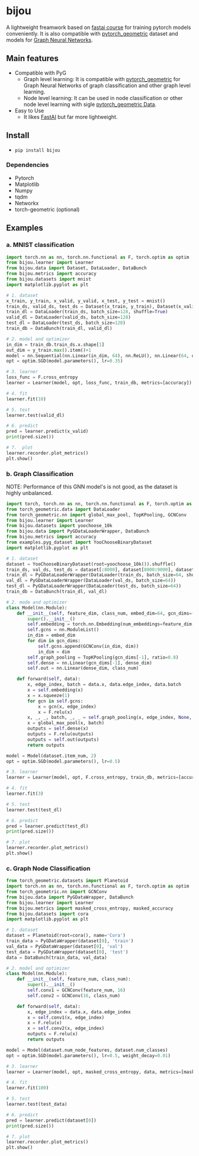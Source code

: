 # bijou

A lightweight freamwork based on [fastai course](https://course.fast.ai) for training pytorch models conveniently. It is also compatible with [pytorch_geometric](https://github.com/rusty1s/pytorch_geometric) dataset and models for [Graph Neural Networks](https://arxiv.org/pdf/1812.08434.pdf).

## Main features
- Compatible with PyG
  - Graph level learning: It is compatible with [pytorch_geometric](https://github.com/rusty1s/pytorch_geometric) for Graph Neural Networks of graph classification and other graph level learning.
  - Node level learning: It can be used in node classification or other node level learning with sigle [pytorch_geometric Data](https://pytorch-geometric.readthedocs.io/en/latest/modules/data.html).
- Easy to Use
    - It likes [FastAI](https://docs.fast.ai) but far more lightweight. 

## Install

- `pip install bijou`

### Dependencies

  - Pytorch
  - Matplotlib
  - Numpy
  - tqdm
  - Networkx
  - torch-geometric (optional)

## Examples

### a. MNIST classification

```python
import torch.nn as nn, torch.nn.functional as F, torch.optim as optim
from bijou.learner import Learner
from bijou.data import Dataset, DataLoader, DataBunch
from bijou.metrics import accuracy
from bijou.datasets import mnist
import matplotlib.pyplot as plt

# 1. dataset
x_train, y_train, x_valid, y_valid, x_test, y_test = mnist()
train_ds, valid_ds, test_ds = Dataset(x_train, y_train), Dataset(x_valid, y_valid), Dataset(x_test, y_test)
train_dl = DataLoader(train_ds, batch_size=128, shuffle=True)
valid_dl = DataLoader(valid_ds, batch_size=128)
test_dl = DataLoader(test_ds, batch_size=128)
train_db = DataBunch(train_dl, valid_dl)

# 2. model and optimizer
in_dim = train_db.train_ds.x.shape[1]
out_dim = y_train.max().item()+1
model = nn.Sequential(nn.Linear(in_dim, 64), nn.ReLU(), nn.Linear(64, out_dim))
opt = optim.SGD(model.parameters(), lr=0.35)

# 3. learner
loss_func = F.cross_entropy
learner = Learner(model, opt, loss_func, train_db, metrics=[accuracy])

# 4. fit
learner.fit(10)

# 5. test
learner.test(valid_dl)

# 6. predict
pred = learner.predict(x_valid)
print(pred.size())

# 7.  plot
learner.recorder.plot_metrics()
plt.show()
```

### b. Graph Classification

NOTE: Performance of this GNN model's is not good, as the dataset is highly unbalanced.

```python
import torch, torch.nn as nn, torch.nn.functional as F, torch.optim as optim
from torch_geometric.data import DataLoader
from torch_geometric.nn import global_max_pool, TopKPooling, GCNConv
from bijou.learner import Learner
from bijou.datasets import yoochoose_10k
from bijou.data import PyGDataLoaderWrapper, DataBunch
from bijou.metrics import accuracy
from examples.pyg_dataset import YooChooseBinaryDataset
import matplotlib.pyplot as plt

# 1. dataset
dataset = YooChooseBinaryDataset(root=yoochoose_10k()).shuffle()
train_ds, val_ds, test_ds = dataset[:8000], dataset[8000:9000], dataset[9000:]
train_dl = PyGDataLoaderWrapper(DataLoader(train_ds, batch_size=64, shuffle=True))
val_dl = PyGDataLoaderWrapper(DataLoader(val_ds, batch_size=64))
test_dl = PyGDataLoaderWrapper(DataLoader(test_ds, batch_size=64))
train_db = DataBunch(train_dl, val_dl)

# 2. mode and optimizer
class Model(nn.Module):
    def __init__(self, feature_dim, class_num, embed_dim=64, gcn_dims=(32, 32), dense_dim=64):
        super().__init__()
        self.embedding = torch.nn.Embedding(num_embeddings=feature_dim, embedding_dim=embed_dim)
        self.gcns = nn.ModuleList()
        in_dim = embed_dim
        for dim in gcn_dims:
            self.gcns.append(GCNConv(in_dim, dim))
            in_dim = dim
        self.graph_pooling = TopKPooling(gcn_dims[-1], ratio=0.8)
        self.dense = nn.Linear(gcn_dims[-1], dense_dim)
        self.out = nn.Linear(dense_dim, class_num)

    def forward(self, data):
        x, edge_index, batch = data.x, data.edge_index, data.batch
        x = self.embedding(x)
        x = x.squeeze(1)
        for gcn in self.gcns:
            x = gcn(x, edge_index)
            x = F.relu(x)
        x, _, _, batch, _, _ = self.graph_pooling(x, edge_index, None, batch)
        x = global_max_pool(x, batch)
        outputs = self.dense(x)
        outputs = F.relu(outputs)
        outputs = self.out(outputs)
        return outputs

model = Model(dataset.item_num, 2)
opt = optim.SGD(model.parameters(), lr=0.5)

# 3. learner
learner = Learner(model, opt, F.cross_entropy, train_db, metrics=[accuracy])

# 4. fit
learner.fit(3)

# 5. test
learner.test(test_dl)

# 6. predict
pred = learner.predict(test_dl)
print(pred.size())

# 7. plot
learner.recorder.plot_metrics()
plt.show()
```

### c. Graph Node Classification

```python
from torch_geometric.datasets import Planetoid
import torch.nn as nn, torch.nn.functional as F, torch.optim as optim
from torch_geometric.nn import GCNConv
from bijou.data import PyGDataWrapper, DataBunch
from bijou.learner import Learner
from bijou.metrics import masked_cross_entropy, masked_accuracy
from bijou.datasets import cora
import matplotlib.pyplot as plt

# 1. dataset
dataset = Planetoid(root=cora(), name='Cora')
train_data = PyGDataWrapper(dataset[0], 'train')
val_data = PyGDataWrapper(dataset[0], 'val')
test_data = PyGDataWrapper(dataset[0], 'test')
data = DataBunch(train_data, val_data)

# 2. model and optimizer
class Model(nn.Module):
    def __init__(self, feature_num, class_num):
        super().__init__()
        self.conv1 = GCNConv(feature_num, 16)
        self.conv2 = GCNConv(16, class_num)

    def forward(self, data):
        x, edge_index = data.x, data.edge_index
        x = self.conv1(x, edge_index)
        x = F.relu(x)
        x = self.conv2(x, edge_index)
        outputs = F.relu(x)
        return outputs

model = Model(dataset.num_node_features, dataset.num_classes)
opt = optim.SGD(model.parameters(), lr=0.5, weight_decay=0.01)

# 3. learner
learner = Learner(model, opt, masked_cross_entropy, data, metrics=[masked_accuracy])

# 4. fit
learner.fit(100)

# 5. test
learner.test(test_data)

# 6. predict
pred = learner.predict(dataset[0])
print(pred.size())

# 7. plot
learner.recorder.plot_metrics()
plt.show()
```
